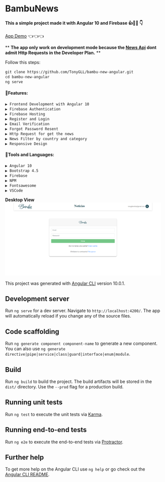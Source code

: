 # BambuNews

#### This a simple project made it with Angular 10 and Firebase 👍📖🚀 👇

[App Demo](https://angular-bambu-news.web.app/) 👈👈👈

\*\* **The app only work on development mode because the [News Api](https://newsapi.org/) dont admit Http Requests in the Developer Plan.** \*\*

Follow this steps:
```
git clone https://github.com/TonyGLL/bambu-new-angular.git
cd bambu-new-angular
ng serve
```

#### 📖Features:

    ▶️ Frontend Development with Angular 10
    ▶️ Firebase Authentication
    ▶️ Firebase Hosting
    ▶️ Register and Login
    ▶️ Email Verification
    ▶️ Forgot Password Resent
    ▶️ Http Request for get the news
    ▶️ News Filter by country and category
    ▶️ Responsive Design

#### 🧰Tools and Languages:

    ▶️ Angular 10
    ▶️ Bootstrap 4.5
    ▶️ Firebase
    ▶️ NPM
    ▶️ Fontsawesome
    ▶️ VSCode

**Desktop View**
![screen](screen.png)

This project was generated with [Angular CLI](https://github.com/angular/angular-cli) version 10.0.1.

## Development server

Run `ng serve` for a dev server. Navigate to `http://localhost:4200/`. The app will automatically reload if you change any of the source files.

## Code scaffolding

Run `ng generate component component-name` to generate a new component. You can also use `ng generate directive|pipe|service|class|guard|interface|enum|module`.

## Build

Run `ng build` to build the project. The build artifacts will be stored in the `dist/` directory. Use the `--prod` flag for a production build.

## Running unit tests

Run `ng test` to execute the unit tests via [Karma](https://karma-runner.github.io).

## Running end-to-end tests

Run `ng e2e` to execute the end-to-end tests via [Protractor](http://www.protractortest.org/).

## Further help

To get more help on the Angular CLI use `ng help` or go check out the [Angular CLI README](https://github.com/angular/angular-cli/blob/master/README.md).
